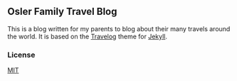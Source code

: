 Osler Family Travel Blog
---

This is a blog written for my parents to blog about their many travels around
the world. It is based on the
[Travelog](https://github.com/rowanoulton/travelog-theme) theme for
[Jekyll](http://jekyllrb.com/).

### License
[MIT](https://github.com/oslerw/osler-travelblog/blob/master/LICENSE)
